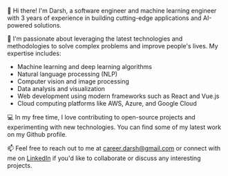 👋 Hi there! I'm Darsh, a software engineer and machine learning engineer with 3 years of experience in building cutting-edge applications and AI-powered solutions.

🚀 I'm passionate about leveraging the latest technologies and methodologies to solve complex problems and improve people's lives. My expertise includes:

- Machine learning and deep learning algorithms
- Natural language processing (NLP)
- Computer vision and image processing
- Data analysis and visualization
- Web development using modern frameworks such as React and Vue.js
- Cloud computing platforms like AWS, Azure, and Google Cloud

💻 In my free time, I love contributing to open-source projects and experimenting with new technologies. You can find some of my latest work on my Github profile.

📫 Feel free to reach out to me at career.darsh@gmail.com or connect with me on [LinkedIn]([url](https://www.linkedin.com/in/patel-darsh/)) if you'd like to collaborate or discuss any interesting projects.

